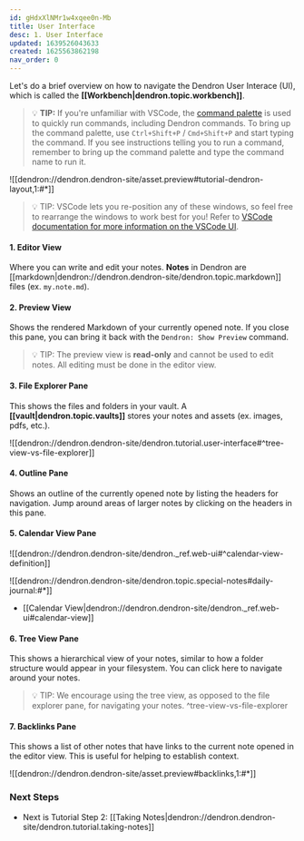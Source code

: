 ```yaml
---
id: gHdxXlNMr1w4xqee0n-Mb
title: User Interface
desc: 1. User Interface
updated: 1639526043633
created: 1625563862198
nav_order: 0
---
```


Let's do a brief overview on how to navigate the Dendron User Interace (UI), which is called the **[[Workbench|dendron.topic.workbench]]**.

> 💡 **TIP:** If you're unfamiliar with VSCode, the [command palette](https://code.visualstudio.com/docs/getstarted/userinterface#_command-palette) is used to quickly run commands, including Dendron commands. To bring up the command palette, use `Ctrl+Shift+P` / `Cmd+Shift+P` and start typing the command. If you see instructions telling you to run a command, remember to bring up the command palette and type the command name to run it.

![[dendron://dendron.dendron-site/asset.preview#tutorial-dendron-layout,1:#*]]

> 💡 TIP: VSCode lets you re-position any of these windows, so feel free to rearrange the windows to work best for you! Refer to [VSCode documentation for more information on the VSCode UI](https://code.visualstudio.com/docs/getstarted/userinterface).

#### 1. Editor View

Where you can write and edit your notes. **Notes** in Dendron are [[markdown|dendron://dendron.dendron-site/dendron.topic.markdown]] files (ex. `my.note.md`).

#### 2. Preview View

Shows the rendered Markdown of your currently opened note. If you close this pane, you can bring it back with the `Dendron: Show Preview` command.

>💡 TIP: The preview view is **read-only** and cannot be used to edit notes. All editing must be done in the editor view.

#### 3. File Explorer Pane

This shows the files and folders in your vault. A **[[vault|dendron.topic.vaults]]** stores your notes and assets (ex. images, pdfs, etc.).

![[dendron://dendron.dendron-site/dendron.tutorial.user-interface#^tree-view-vs-file-explorer]]

#### 4. Outline Pane

Shows an outline of the currently opened note by listing the headers for navigation. Jump around areas of larger notes by clicking on the headers in this pane.

#### 5. Calendar View Pane

![[dendron://dendron.dendron-site/dendron._ref.web-ui#^calendar-view-definition]]

![[dendron://dendron.dendron-site/dendron.topic.special-notes#daily-journal:#*]]

- [[Calendar View|dendron://dendron.dendron-site/dendron._ref.web-ui#calendar-view]]

#### 6. Tree View Pane

This shows a hierarchical view of your notes, similar to how a folder structure would appear in your filesystem. You can click here to navigate around your notes.

> 💡 TIP: We encourage using the tree view, as opposed to the file explorer pane, for navigating your notes. ^tree-view-vs-file-explorer

#### 7. Backlinks Pane

This shows a list of other notes that have links to the current note opened in the editor view. This is useful for helping to establish context.

![[dendron://dendron.dendron-site/asset.preview#backlinks,1:#*]]

### Next Steps

- Next is Tutorial Step 2: [[Taking Notes|dendron://dendron.dendron-site/dendron.tutorial.taking-notes]]

